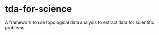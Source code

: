 # tda-for-science
A framework to use topological data analysis to extract data for scientific problems.
